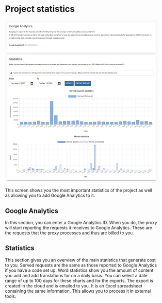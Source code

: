 # Project statistics

![Project statistics screen](../../img/dashboard2/project_statistics.png)

This screen shows you the most important statistics of the project as well as allowing you to add Google Analytics to it.

## Google Analytics

In this section, you can enter a Google Analytics ID. When you do, the proxy will start reporting the requests it receives to Google Analytics. These are the requests that the proxy processes and thus are billed to you. 

## Statistics

This section gives you an overview of the main statistics that generate cost to you. Served requests are the same as those reported to Google Analytics if you have a code set up. Word statistics show you the amount of content you add and add translations for on a daily basis. You can select a date range of up to 100 days for these charts and for the exports. The export is created in the cloud and is emailed to you. It is an Excel spreadsheet containing the same information. This allows you to process it in external tools.
